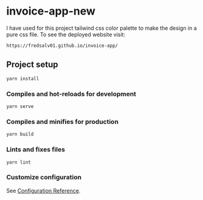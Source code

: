 # invoice-app-new

I have used for this project tailwind css color palette to make the design in a pure css file.
To see the deployed website visit: 
```sh
https://fredsalv01.github.io/invoice-app/
```

## Project setup
```
yarn install
```

### Compiles and hot-reloads for development
```
yarn serve
```

### Compiles and minifies for production
```
yarn build
```

### Lints and fixes files
```
yarn lint
```

### Customize configuration
See [Configuration Reference](https://cli.vuejs.org/config/).
